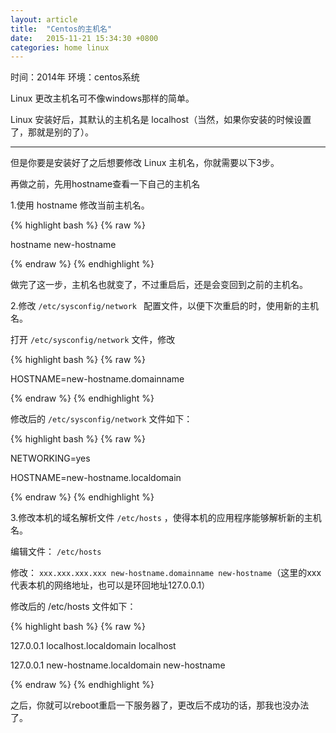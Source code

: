 ```yaml
---
layout: article
title:  "Centos的主机名"
date:   2015-11-21 15:34:30 +0800
categories: home linux
---
```



时间：2014年
环境：centos系统


Linux 更改主机名可不像windows那样的简单。

Linux 安装好后，其默认的主机名是 localhost（当然，如果你安装的时候设置了，那就是别的了）。


----------

但是你要是安装好了之后想要修改 Linux 主机名，你就需要以下3步。

再做之前，先用hostname查看一下自己的主机名

1.使用 hostname 修改当前主机名。
 
{% highlight bash %}
{% raw %}

 hostname new-hostname

{% endraw %}
{% endhighlight %}

做完了这一步，主机名也就变了，不过重启后，还是会变回到之前的主机名。

2.修改 `/etc/sysconfig/network ` 配置文件，以便下次重启的时，使用新的主机名。

打开 `/etc/sysconfig/network` 文件，修改

{% highlight bash %}
{% raw %}

 HOSTNAME=new-hostname.domainname

{% endraw %}
{% endhighlight %}

修改后的 `/etc/sysconfig/network` 文件如下：

{% highlight bash %}
{% raw %}

 NETWORKING=yes

 HOSTNAME=new-hostname.localdomain

{% endraw %}
{% endhighlight %}

3.修改本机的域名解析文件 `/etc/hosts` ，使得本机的应用程序能够解析新的主机名。

编辑文件： `/etc/hosts`

修改： `xxx.xxx.xxx.xxx new-hostname.domainname new-hostname`（这里的xxx代表本机的网络地址，也可以是环回地址127.0.0.1）

修改后的 /etc/hosts 文件如下：

{% highlight bash %}
{% raw %}

 127.0.0.1  localhost.localdomain localhost

 127.0.0.1  new-hostname.localdomain new-hostname

{% endraw %}
{% endhighlight %}

之后，你就可以reboot重启一下服务器了，更改后不成功的话，那我也没办法了。
